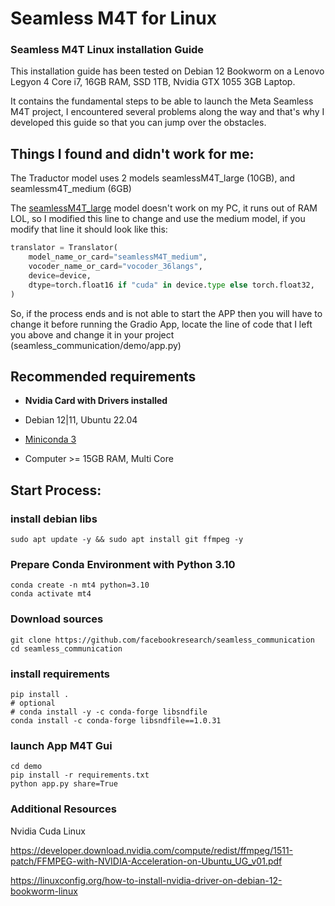 # Seamless M4T for Linux
### Seamless M4T Linux installation Guide

This installation guide has been tested on Debian 12 Bookworm on a Lenovo Legyon 4 Core i7, 16GB RAM, SSD 1TB, Nvidia GTX 1055 3GB Laptop. 

It contains the fundamental steps to be able to launch the Meta Seamless M4T project, I encountered several problems along the way and that's why I developed this guide so that you can jump over the obstacles. 

## Things I found and didn't work for me: 

The Traductor model uses 2 models seamlessM4T_large (10GB), and seamlessm4T_medium (6GB)



The [seamlessM4T_large](https://github.com/facebookresearch/seamless_communication/blob/3d7e25d2b0d77ddef080f5152660956333a8c3cb/demo/app.py#L307) 
model doesn't work on my PC, it runs out of RAM LOL, so I modified this line to change and use the medium model, if you modify that line it should look like this:

```python
translator = Translator(
    model_name_or_card="seamlessM4T_medium",
    vocoder_name_or_card="vocoder_36langs",
    device=device,
    dtype=torch.float16 if "cuda" in device.type else torch.float32,
)
```

So, if the process ends and is not able to start the APP then you will have to change it before running the Gradio App, locate the line of code that I left you above and change it in your project (seamless_communication/demo/app.py)


## Recommended requirements

* **Nvidia Card with Drivers installed**
* Debian 12|11, Ubuntu 22.04
* [Miniconda 3](https://docs.conda.io/projects/miniconda/en/latest/index.html#quick-command-line-install)

* Computer >= 15GB RAM, Multi Core


## Start Process:
### install debian libs

```
sudo apt update -y && sudo apt install git ffmpeg -y

```

### Prepare Conda Environment with Python 3.10

```
conda create -n mt4 python=3.10
conda activate mt4

```

### Download sources
```
git clone https://github.com/facebookresearch/seamless_communication
cd seamless_communication

```

### install requirements

```
pip install .
# optional
# conda install -y -c conda-forge libsndfile
conda install -c conda-forge libsndfile==1.0.31

```

### launch App M4T Gui

```
cd demo
pip install -r requirements.txt
python app.py share=True

```

### Additional Resources

Nvidia Cuda Linux

https://developer.download.nvidia.com/compute/redist/ffmpeg/1511-patch/FFMPEG-with-NVIDIA-Acceleration-on-Ubuntu_UG_v01.pdf


https://linuxconfig.org/how-to-install-nvidia-driver-on-debian-12-bookworm-linux
